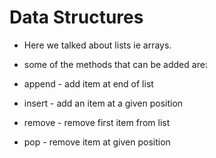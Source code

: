 # Data Structures 
- Here we talked about lists ie arrays.
- some of the methods that can  be added are:

- append - add item at end of list
- insert - add an item at a given position
- remove - remove first item from list
- pop - remove item at given position
